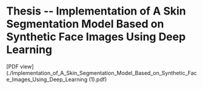 # Thesis -- Implementation of A Skin Segmentation Model Based on Synthetic Face Images Using Deep Learning 
[PDF view](./Implementation_of_A_Skin_Segmentation_Model_Based_on_Synthetic_Face_Images_Using_Deep_Learning (1).pdf)


